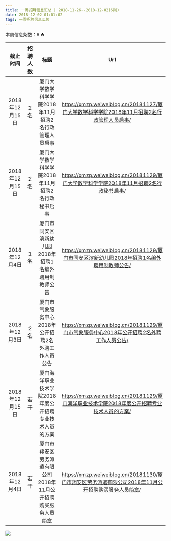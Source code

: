 ```yaml
---
title: 一周招聘信息汇总 | 2018-11-26--2018-12-02(6则)
date: 2018-12-02 01:01:02
tags: 一周招聘信息汇总
---
```

本周信息条数：6   ☘ 
<!-- more -->

| 截止时间 | 招聘人数 | 标题 | Url |
| :-: | :-: | :-: | :-: |
| 2018年12月15日 | 2名 | 厦门大学数学科学学院2018年11月招聘2名行政管理人员启事|https://xmzp.weiweiblog.cn/20181127/厦门大学数学科学学院2018年11月招聘2名行政管理人员启事/ |
| 2018年12月15日 | 2名 | 厦门大学数学科学学院2018年11月招聘2名行政秘书启事|https://xmzp.weiweiblog.cn/20181129/厦门大学数学科学学院2018年11月招聘2名行政秘书启事/ |
| 2018年12月4日 | 1名 | 厦门市同安区滨新幼儿园2018年招聘1名编外聘用制教师公告|https://xmzp.weiweiblog.cn/20181129/厦门市同安区滨新幼儿园2018年招聘1名编外聘用制教师公告/ |
| 2018年12月3日 | 2名 | 厦门市气象服务中心2018年公开招聘2名外聘工作人员公告|https://xmzp.weiweiblog.cn/20181129/厦门市气象服务中心2018年公开招聘2名外聘工作人员公告/ |
| 2018年12月15日 | 若干 | 厦门海洋职业技术学院2018年度公开招聘专业技术人员的方案|https://xmzp.weiweiblog.cn/20181129/厦门海洋职业技术学院2018年度公开招聘专业技术人员的方案/ |
| 2018年12月4日 | 若干 | 厦门市翔安区劳务派遣有限公司2018年11月公开招聘购买服务人员简章|https://xmzp.weiweiblog.cn/20181130/厦门市翔安区劳务派遣有限公司2018年11月公开招聘购买服务人员简章/ |
![](https://cdn.weiweiblog.cn/20181015134814.png)